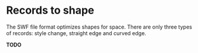 # Records to shape

The SWF file format optimizes shapes for space.
There are only three types of records: style change, straight edge and curved edge.

**TODO**
